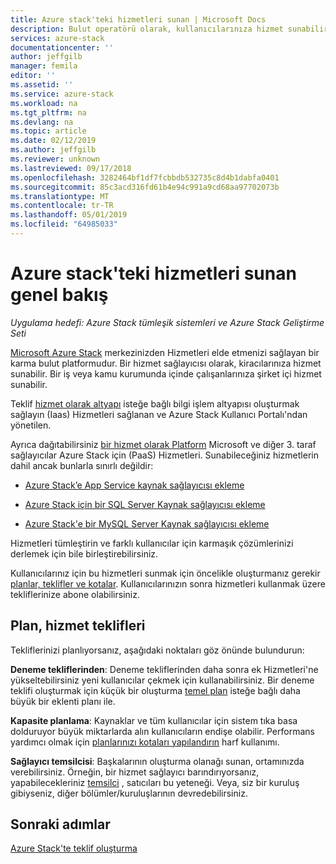 ```yaml
---
title: Azure stack'teki hizmetleri sunan | Microsoft Docs
description: Bulut operatörü olarak, kullanıcılarınıza hizmet sunabilir.
services: azure-stack
documentationcenter: ''
author: jeffgilb
manager: femila
editor: ''
ms.assetid: ''
ms.service: azure-stack
ms.workload: na
ms.tgt_pltfrm: na
ms.devlang: na
ms.topic: article
ms.date: 02/12/2019
ms.author: jeffgilb
ms.reviewer: unknown
ms.lastreviewed: 09/17/2018
ms.openlocfilehash: 3282464bf1df7fcbbdb532735c8d4b1dabfa0401
ms.sourcegitcommit: 85c3acd316fd61b4e94c991a9cd68aa97702073b
ms.translationtype: MT
ms.contentlocale: tr-TR
ms.lasthandoff: 05/01/2019
ms.locfileid: "64985033"
---
```

# <a name="overview-of-offering-services-in-azure-stack"></a>Azure stack'teki hizmetleri sunan genel bakış

*Uygulama hedefi: Azure Stack tümleşik sistemleri ve Azure Stack Geliştirme Seti*

[Microsoft Azure Stack](azure-stack-overview.md) merkezinizden Hizmetleri elde etmenizi sağlayan bir karma bulut platformudur. Bir hizmet sağlayıcısı olarak, kiracılarınıza hizmet sunabilir. Bir iş veya kamu kurumunda içinde çalışanlarınıza şirket içi hizmet sunabilir. 

Teklif [hizmet olarak altyapı](https://azure.microsoft.com/overview/what-is-iaas/) isteğe bağlı bilgi işlem altyapısı oluşturmak sağlayın (Iaas) Hizmetleri sağlanan ve Azure Stack Kullanıcı Portalı'ndan yönetilen.

Ayrıca dağıtabilirsiniz [bir hizmet olarak Platform](https://azure.microsoft.com/overview/what-is-paas/) Microsoft ve diğer 3. taraf sağlayıcılar Azure Stack için (PaaS) Hizmetleri. Sunabileceğiniz hizmetlerin dahil ancak bunlarla sınırlı değildir:

- [Azure Stack’e App Service kaynak sağlayıcısı ekleme](azure-stack-app-service-overview.md)

- [Azure Stack için bir SQL Server Kaynak sağlayıcısı ekleme](azure-stack-sql-resource-provider-deploy.md)

- [Azure Stack'e bir MySQL Server Kaynak sağlayıcısı ekleme](azure-stack-mysql-resource-provider-deploy.md)


Hizmetleri tümleştirin ve farklı kullanıcılar için karmaşık çözümlerinizi derlemek için bile birleştirebilirsiniz.

Kullanıcılarınız için bu hizmetleri sunmak için öncelikle oluşturmanız gerekir [planlar, teklifler ve kotalar](azure-stack-plan-offer-quota-overview.md). Kullanıcılarınızın sonra hizmetleri kullanmak üzere tekliflerinize abone olabilirsiniz.

## <a name="plan-your-service-offers"></a>Plan, hizmet teklifleri

Tekliflerinizi planlıyorsanız, aşağıdaki noktaları göz önünde bulundurun:

**Deneme tekliflerinden**: Deneme tekliflerinden daha sonra ek Hizmetleri'ne yükseltebilirsiniz yeni kullanıcılar çekmek için kullanabilirsiniz. Bir deneme teklifi oluşturmak için küçük bir oluşturma [temel plan](azure-stack-plan-offer-quota-overview.md#base-plan) isteğe bağlı daha büyük bir eklenti planı ile.

**Kapasite planlama**: Kaynaklar ve tüm kullanıcılar için sistem tıka basa dolduruyor büyük miktarlarda alın kullanıcıların endişe olabilir. Performans yardımcı olmak için [planlarınızı kotaları yapılandırın](azure-stack-plan-offer-quota-overview.md#plans) harf kullanımı.

**Sağlayıcı temsilcisi**: Başkalarının oluşturma olanağı sunan, ortamınızda verebilirsiniz. Örneğin, bir hizmet sağlayıcı barındırıyorsanız, yapabilecekleriniz [temsilci](azure-stack-delegated-provider.md) , satıcıları bu yeteneği. Veya, siz bir kuruluş gibiyseniz, diğer bölümler/kuruluşlarının devredebilirsiniz.

## <a name="next-steps"></a>Sonraki adımlar

[Azure Stack'te teklif oluşturma](azure-stack-create-offer.md)
